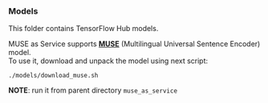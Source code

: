 ### Models
This folder contains TensorFlow Hub models.

MUSE as Service supports [**MUSE**](https://tfhub.dev/google/universal-sentence-encoder-multilingual/3) (Multilingual Universal Sentence Encoder) model.<br>
To use it, download and unpack the model using next script:
```
./models/download_muse.sh
```
**NOTE**: run it from parent directory `muse_as_service`
